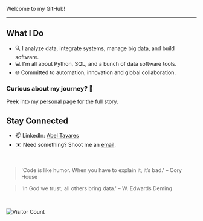 Welcome to my GitHub!

---

## What I Do

- 🔍 I analyze data, integrate systems, manage big data, and build software.
- 💻 I'm all about Python, SQL, and a bunch of data software tools.
- 🌐 Committed to automation, innovation and global collaboration.

### Curious about my journey? 🧭

Peek into [my personal page](https://abeltavares.github.io/) for the full story.

## Stay Connected

- 📫 LinkedIn: [Abel Tavares](https://www.linkedin.com/in/abeltavares/)
- ✉️ Need something? Shoot me an [email](mailto:abelst9@gmail.com).

<br>

> 'Code is like humor. When you have to explain it, it’s bad.' – Cory House

> 'In God we trust; all others bring data.' – W. Edwards Deming

<br>

![Visitor Count](https://profile-counter.glitch.me/abeltavares/count.svg)

